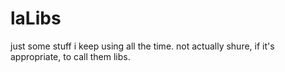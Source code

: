 # laLibs
just some stuff i keep using all the time. not actually shure, if it's appropriate, to call them libs.
